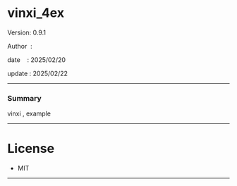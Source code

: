 ﻿# vinxi_4ex

 Version: 0.9.1

 Author  : 

 date    : 2025/02/20  
 
 update  : 2025/02/22  

***
### Summary

vinxi , example

***
# License

* MIT

***

